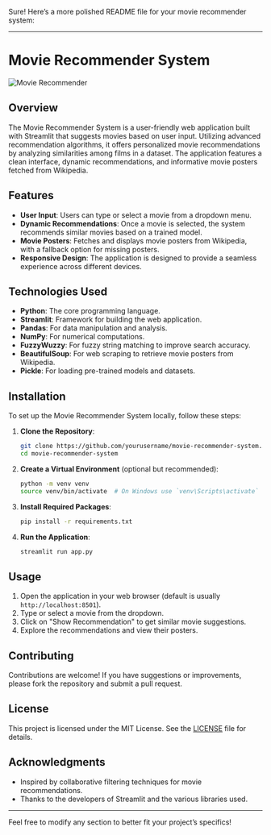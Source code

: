 Sure! Here’s a more polished README file for your movie recommender system:

---

# Movie Recommender System

![Movie Recommender](static/bg.png)

## Overview

The Movie Recommender System is a user-friendly web application built with Streamlit that suggests movies based on user input. Utilizing advanced recommendation algorithms, it offers personalized movie recommendations by analyzing similarities among films in a dataset. The application features a clean interface, dynamic recommendations, and informative movie posters fetched from Wikipedia.

## Features

- **User Input**: Users can type or select a movie from a dropdown menu.
- **Dynamic Recommendations**: Once a movie is selected, the system recommends similar movies based on a trained model.
- **Movie Posters**: Fetches and displays movie posters from Wikipedia, with a fallback option for missing posters.
- **Responsive Design**: The application is designed to provide a seamless experience across different devices.

## Technologies Used

- **Python**: The core programming language.
- **Streamlit**: Framework for building the web application.
- **Pandas**: For data manipulation and analysis.
- **NumPy**: For numerical computations.
- **FuzzyWuzzy**: For fuzzy string matching to improve search accuracy.
- **BeautifulSoup**: For web scraping to retrieve movie posters from Wikipedia.
- **Pickle**: For loading pre-trained models and datasets.

## Installation

To set up the Movie Recommender System locally, follow these steps:

1. **Clone the Repository**:
   ```bash
   git clone https://github.com/yourusername/movie-recommender-system.git
   cd movie-recommender-system
   ```

2. **Create a Virtual Environment** (optional but recommended):
   ```bash
   python -m venv venv
   source venv/bin/activate  # On Windows use `venv\Scripts\activate`
   ```

3. **Install Required Packages**:
   ```bash
   pip install -r requirements.txt
   ```

4. **Run the Application**:
   ```bash
   streamlit run app.py
   ```

## Usage

1. Open the application in your web browser (default is usually `http://localhost:8501`).
2. Type or select a movie from the dropdown.
3. Click on "Show Recommendation" to get similar movie suggestions.
4. Explore the recommendations and view their posters.

## Contributing

Contributions are welcome! If you have suggestions or improvements, please fork the repository and submit a pull request.

## License

This project is licensed under the MIT License. See the [LICENSE](LICENSE) file for details.

## Acknowledgments

- Inspired by collaborative filtering techniques for movie recommendations.
- Thanks to the developers of Streamlit and the various libraries used.

---

Feel free to modify any section to better fit your project’s specifics!
